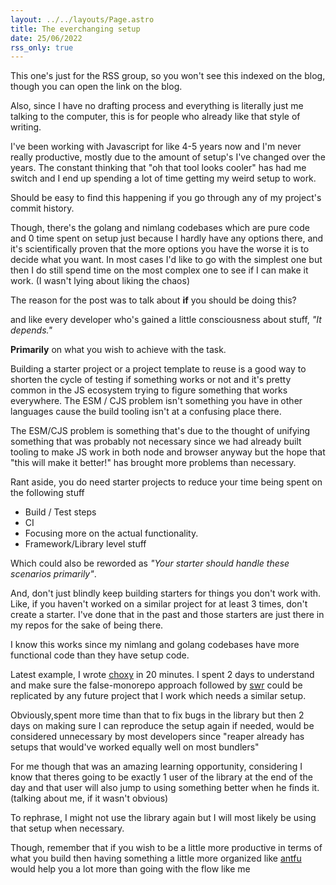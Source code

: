 ```yaml
---
layout: ../../layouts/Page.astro
title: The everchanging setup
date: 25/06/2022
rss_only: true
---
```


This one's just for the RSS group, so you won't see this indexed on the blog,
though you can open the link on the blog.

Also, since I have no drafting process and everything is literally just me
talking to the computer, this is for people who already like that style of
writing.

I've been working with Javascript for like 4-5 years now and I'm never really
productive, mostly due to the amount of setup's I've changed over the years. The
constant thinking that "oh that tool looks cooler" has had me switch and I end
up spending a lot of time getting my weird setup to work.

Should be easy to find this happening if you go through any of my project's
commit history.

Though, there's the golang and nimlang codebases which are pure code and 0 time
spent on setup just because I hardly have any options there, and it's
scientifically proven that the more options you have the worse it is to decide
what you want. In most cases I'd like to go with the simplest one but then I do
still spend time on the most complex one to see if I can make it work. (I wasn't
lying about liking the chaos)

The reason for the post was to talk about **if** you should be doing this?

and like every developer who's gained a little consciousness about stuff, _"It
depends."_

**Primarily** on what you wish to achieve with the task.

Building a starter project or a project template to reuse is a good way to
shorten the cycle of testing if something works or not and it's pretty common in
the JS ecosystem trying to figure something that works everywhere. The ESM / CJS
problem isn't something you have in other languages cause the build tooling
isn't at a confusing place there.

The ESM/CJS problem is something that's due to the thought of unifying something
that was probably not necessary since we had already built tooling to make JS
work in both node and browser anyway but the hope that "this will make it
better!" has brought more problems than necessary.

Rant aside, you do need starter projects to reduce your time being spent on the
following stuff

- Build / Test steps
- CI
- Focusing more on the actual functionality.
- Framework/Library level stuff

Which could also be reworded as _"Your starter should handle these scenarios
primarily"_.

And, don't just blindly keep building starters for things you don't work with.
Like, if you haven't worked on a similar project for at least 3 times, don't
create a starter. I've done that in the past and those starters are just there
in my repos for the sake of being there.

I know this works since my nimlang and golang codebases have more functional
code than they have setup code.

Latest example, I wrote [choxy](https://github.com/barelyhuman/choxy) in 20
minutes. I spent 2 days to understand and make sure the false-monorepo approach
followed by [swr](https://gihtub.com/vercel/swr) could be replicated by any
future project that I work which needs a similar setup.

Obviously,spent more time than that to fix bugs in the library but then 2 days
on making sure I can reproduce the setup again if needed, would be considered
unnecessary by most developers since "reaper already has setups that would've
worked equally well on most bundlers"

For me though that was an amazing learning opportunity, considering I know that
theres going to be exactly 1 user of the library at the end of the day and that
user will also jump to using something better when he finds it. (talking about
me, if it wasn't obvious)

To rephrase, I might not use the library again but I will most likely be using
that setup when necessary.

Though, remember that if you wish to be a little more productive in terms of
what you build then having something a little more organized like
[antfu](https://antfu.me) would help you a lot more than going with the flow
like me
